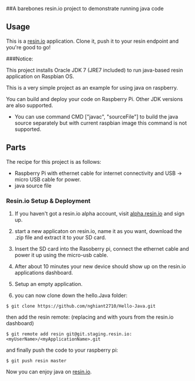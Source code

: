 ##A barebones resin.io project to demonstrate running java code

## Usage

This is a [resin.io](http://resin.io) application. Clone it, push
it to your resin endpoint and you're good to go!

###Notice:

This project installs Oracle JDK 7 (JRE7 included) to run java-based resin application on Raspbian OS.

This is a very simple project as an example for using java on raspberry. 

You can build and deploy your code on Raspberry Pi. Other JDK versions are also supported.

* You can use command CMD ["javac", "sourceFile"] to build the java source separately but with current raspbian image this command is not supported.

## Parts

The recipe for this project is as follows:

* Raspberry Pi with ethernet cable for internet connectivity and
  USB -> micro USB cable for power.
* java source file

### Resin.io Setup & Deployment

1. If you haven't got a resin.io alpha account, visit [alpha.resin.io](http://alpha.resin.io) and sign up.
1. start a new applicaton on resin.io, name it as you want, download the .zip file and extract it to your SD card. 
1. Insert the SD card into the Rasoberry pi, connect the ethernet cable and power it up using the micro-usb cable.
1. After about 10 minutes your new device should show up on the resin.io applications dashboard.
1. Setup an empty application. 

1. you can now clone down the hello.Java folder:

`$ git clone https://github.com/nghiant2710/Hello-Java.git`

then add the resin remote: (replacing <myUserName> and <myApplicationName> with yours from the resin.io dashboard)

`$ git remote add resin git@git.staging.resin.io:<myUserName>/<myApplicationName>.git`

and finally push the code to your raspberry pi:

`$ git push resin master`

Now you can enjoy java on [resin.io](http://resin.io).
 




